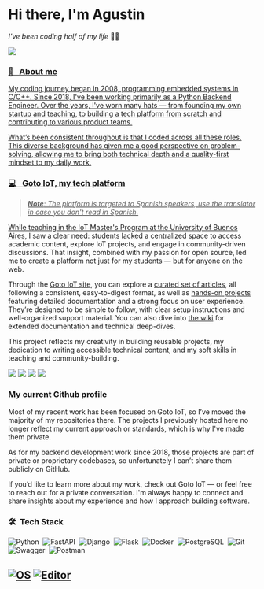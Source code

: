 # Hi there, I'm Agustin
_I've been coding half of my life_ 👨‍💻 
<div>
   <a href='https://www.linkedin.com/in/agustin-bassi/'>
   <img src="https://img.shields.io/badge/-LinkedIn%20--%20Agustin%20Bassi-blue?style=flat-square&logo=Linkedin&logoColor=white&link=https://www.linkedin.com/in/agustin-bassi/">
</div>
 
### 👤 &nbsp; About me 

My coding journey began in 2008, programming embedded systems in C/C++. Since 2018, I've been working primarily as a Python Backend Engineer. Over the years, I've worn many hats — from founding my own startup and teaching, to building a tech platform from scratch and contributing to various product teams.

What’s been consistent throughout is that I coded across all these roles. This diverse background has given me a good perspective on problem-solving, allowing me to bring both technical depth and a quality-first mindset to my daily work.

### 💻 &nbsp; Goto IoT, my tech platform

> _**Note**: The platform is targeted to Spanish speakers, use the translator in case you don't read in Spanish._

While teaching in the [IoT Master's Program at the University of Buenos Aires](https://www.fi.uba.ar/posgrado/maestrias/internet-de-las-cosas), I saw a clear need: students lacked a centralized space to access academic content, explore IoT projects, and engage in community-driven discussions. That insight, combined with my passion for open source, led me to create a platform not just for my students — but for anyone on the web.

Through the [Goto IoT site]([url](https://www.gotoiot.com/index.html)), you can explore a [curated set of articles](https://www.gotoiot.com/pages/articles.html), all following a consistent, easy-to-digest format, as well as [hands-on projects](https://github.com/orgs/gotoiot/repositories?q=sort%3Aname-asc) featuring detailed documentation and a strong focus on user experience. They’re designed to be simple to follow, with clear setup instructions and well-organized support material. You can also dive into [the wiki]([url](https://github.com/gotoiot/doc/wiki)) for extended documentation and technical deep-dives.

This project reflects my creativity in building reusable projects, my dedication to writing accessible technical content, and my soft skills in teaching and community-building.

<div align="">
   <a href="https://www.gotoiot.com/" target="blank"><img src="https://img.shields.io/badge/-Goto%20IoT%20Site-47CCCC?style=flat&logo=Google-Chrome&logoColor=white&link=https://www.gotoiot.com/" /></a>
   <a href="https://github.com/gotoiot" target="blank"><img src="https://img.shields.io/badge/-Github%20Organization-000000?style=flat&logo=Github&logoColor=white&link=https://github.com/gotoiot" /></a>
   <a href="https://twitter.com/gotoiot" target="blank"><img src="https://img.shields.io/badge/-Twitter-1DA1F2?&style=flat&logo=twitter&logoColor=white&link=https://twitter.com/gotoiot" /></a> 
   <a href="https://groups.google.com/g/gotoiot" target="blank"><img src="https://img.shields.io/badge/-Goto%20IoT%20Community-47CCCC?style=flat&logo=Google-Groups&logoColor=white&link=https://groups.google.com/g/gotoiot" /></a> 
</div>

### My current Github profile

Most of my recent work has been focused on Goto IoT, so I’ve moved the majority of my repositories there. The projects I previously hosted here no longer reflect my current approach or standards, which is why I've made them private.

As for my backend development work since 2018, those projects are part of private or proprietary codebases, so unfortunately I can’t share them publicly on GitHub.

If you’d like to learn more about my work, check out Goto IoT — or feel free to reach out for a private conversation. I'm always happy to connect and share insights about my experience and how I approach building software.

### 🛠 &nbsp;Tech Stack

![Python](https://img.shields.io/badge/-Python-05122A?style=flat&logo=python)&nbsp;
![FastAPI](https://img.shields.io/badge/-FastAPI-05122A?style=flat&logo=fastapi)&nbsp;
![Django](https://img.shields.io/badge/-Django-05122A?style=flat&logo=django)&nbsp;
![Flask](https://img.shields.io/badge/-Flask-05122A?style=flat&logo=flask)&nbsp;
![Docker](https://img.shields.io/badge/-Docker-05122A?style=flat&logo=docker)&nbsp;
![PostgreSQL](https://img.shields.io/badge/-PostgreSQL-05122A?style=flat&logo=PostgreSQL)&nbsp;
![Git](https://img.shields.io/badge/-Git-05122A?style=flat&logo=git)&nbsp;
![Swagger](https://img.shields.io/badge/-Swagger-05122A?style=flat&logo=swagger)&nbsp;
![Postman](https://img.shields.io/badge/-Postman-05122A?style=flat&logo=postman)&nbsp;

[![OS](https://img.shields.io/ubuntu/v/ubuntu-wallpapers/focal?label=OS&logo=Ubuntu)](https://en.wikipedia.org/wiki/MacOS)
[![Editor](https://img.shields.io/badge/Editor-VSCode-blue?style=flat-square&logo=visual-studio-code&logoColor=white)](https://code.visualstudio.com/)
---
    
<!--

### 🛠 &nbsp;My interesets
     
     
<p align="center">
<a href="https://twitter.com/safaelmali" target="blank"><img src="https://img.shields.io/badge/twitter-%231DA1F2.svg?&style=for-the-badge&logo=twitter&logoColor=white" height=25 /></a> 
<a href="https://linkedin.com/in/tsafaelmali" target="blank"><img src="https://img.shields.io/badge/linkedin-%230077B5.svg?&style=for-the-badge&logo=linkedin&logoColor=white" height=25 /></a> 
<a target="_blank" href="mailto:tsafaelmali@gmail.com"><img src="https://img.shields.io/badge/-Gmail-D14836?style=for-the-badge&logo=Gmail&logoColor=white" height=25/></a>
<a href="https://instagram.com/safaelmali" target="blank"><img src="https://img.shields.io/badge/instagram-%23E4405F.svg?&style=for-the-badge&logo=instagram&logoColor=white" height=25 /></a> 
<a href="https://medium.com/@tsafaelmali" target="blank"><img src="https://img.shields.io/badge/medium-%2312100E.svg?&style=for-the-badge&logo=medium&logoColor=white" height=25></a> 
<a href="https://dev.to/safaelmali" target="blank"><img src="https://img.shields.io/badge/DEV.TO-%230A0A0A.svg?&style=for-the-badge&logo=dev-dot-to&logoColor=white" height=25 /></a>
<a href="https://safaelmali.com/" target="blank"><img src="https://img.shields.io/badge/-Website-47CCCC?style=flat&logo=Google-Chrome&logoColor=white&link=https://safaelmali.com/" height=25 /></a>
</p>

**agustinBassi/agustinBassi** is a ✨ _special_ ✨ repository because its `README.md` (this file) appears on your GitHub profile.

* [LinkedIn](https://www.linkedin.com/in/agustin-bassi/)
* [Github](https://github.com/agustinBassi)
* [Dockerhub](https://hub.docker.com/u/abassi)
* [Goto IoT site](https://www.gotoiot.com)

Here are some ideas to get you started:

- 🔭 I’m currently working on ...
- 🌱 I’m currently learning ...
- 👯 I’m looking to collaborate on ...
- 🤔 I’m looking for help with ...
- 💬 Ask me about ...
- 📫 How to reach me: ...
- 😄 Pronouns: ...
- ⚡ Fun fact: ...
-->
